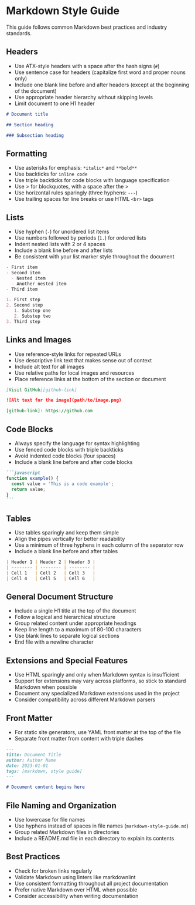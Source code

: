 # Markdown Style Guide

This guide follows common Markdown best practices and industry standards.

## Headers

- Use ATX-style headers with a space after the hash signs (`#`)
- Use sentence case for headers (capitalize first word and proper nouns only)
- Include one blank line before and after headers (except at the beginning of the document)
- Use appropriate header hierarchy without skipping levels
- Limit document to one H1 header

```markdown
# Document title

## Section heading

### Subsection heading
```

## Formatting

- Use asterisks for emphasis: `*italic*` and `**bold**`
- Use backticks for `inline code`
- Use triple backticks for code blocks with language specification
- Use > for blockquotes, with a space after the >
- Use horizontal rules sparingly (three hyphens: `---`)
- Use trailing spaces for line breaks or use HTML `<br>` tags

## Lists

- Use hyphen (`-`) for unordered list items
- Use numbers followed by periods (`1.`) for ordered lists
- Indent nested lists with 2 or 4 spaces
- Include a blank line before and after lists
- Be consistent with your list marker style throughout the document

```markdown
- First item
- Second item
  - Nested item
  - Another nested item
- Third item

1. First step
2. Second step
   1. Substep one
   2. Substep two
3. Third step
```

## Links and Images

- Use reference-style links for repeated URLs
- Use descriptive link text that makes sense out of context
- Include alt text for all images
- Use relative paths for local images and resources
- Place reference links at the bottom of the section or document

```markdown
[Visit GitHub][github-link]

![Alt text for the image](path/to/image.png)

[github-link]: https://github.com
```

## Code Blocks

- Always specify the language for syntax highlighting
- Use fenced code blocks with triple backticks
- Avoid indented code blocks (four spaces)
- Include a blank line before and after code blocks

````markdown
```javascript
function example() {
  const value = 'This is a code example';
  return value;
}
```
````

## Tables

- Use tables sparingly and keep them simple
- Align the pipes vertically for better readability
- Use a minimum of three hyphens in each column of the separator row
- Include a blank line before and after tables

```markdown
| Header 1 | Header 2 | Header 3 |
| -------- | -------- | -------- |
| Cell 1   | Cell 2   | Cell 3   |
| Cell 4   | Cell 5   | Cell 6   |
```

## General Document Structure

- Include a single H1 title at the top of the document
- Follow a logical and hierarchical structure
- Group related content under appropriate headings
- Keep line length to a maximum of 80-100 characters
- Use blank lines to separate logical sections
- End file with a newline character

## Extensions and Special Features

- Use HTML sparingly and only when Markdown syntax is insufficient
- Support for extensions may vary across platforms, so stick to standard Markdown when possible
- Document any specialized Markdown extensions used in the project
- Consider compatibility across different Markdown parsers

## Front Matter

- For static site generators, use YAML front matter at the top of the file
- Separate front matter from content with triple dashes

```markdown
---
title: Document Title
author: Author Name
date: 2023-01-01
tags: [markdown, style guide]
---

# Document content begins here
```

## File Naming and Organization

- Use lowercase for file names
- Use hyphens instead of spaces in file names (`markdown-style-guide.md`)
- Group related Markdown files in directories
- Include a README.md file in each directory to explain its contents

## Best Practices

- Check for broken links regularly
- Validate Markdown using linters like markdownlint
- Use consistent formatting throughout all project documentation
- Prefer native Markdown over HTML when possible
- Consider accessibility when writing documentation
